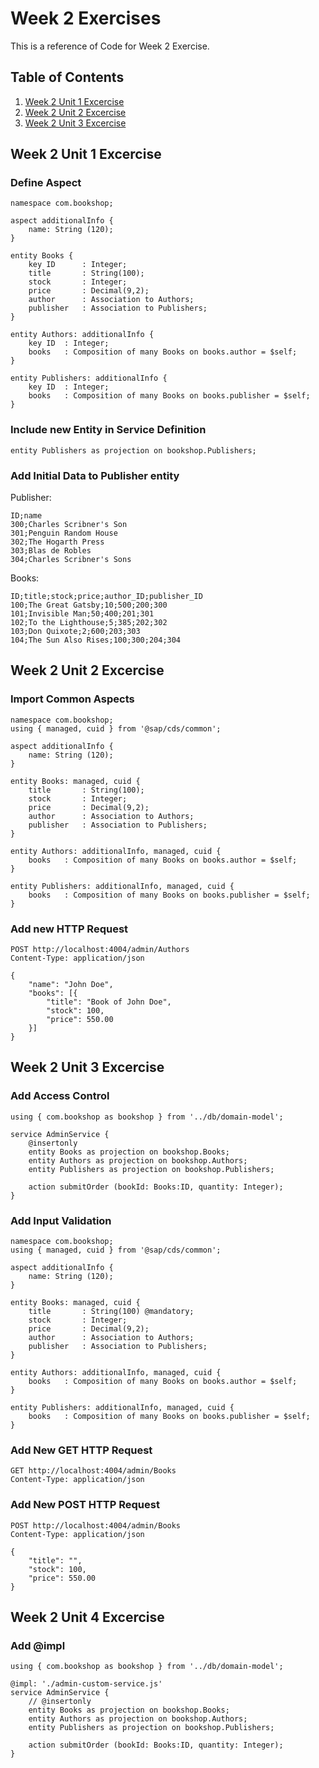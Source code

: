 # Week 2 Exercises
This is a reference of Code for Week 2 Exercise.

## Table of Contents
1. [Week 2 Unit 1 Excercise](#week-2-unit-1-excercise)
2. [Week 2 Unit 2 Excercise](#week-2-unit-2-excercise)
3. [Week 2 Unit 3 Excercise](#week-2-unit-3-excercise)

## Week 2 Unit 1 Excercise

### Define Aspect
```cds
namespace com.bookshop;

aspect additionalInfo {
    name: String (120);
}

entity Books {
    key ID      : Integer;
    title       : String(100);
    stock       : Integer;
    price       : Decimal(9,2);
    author      : Association to Authors;
    publisher   : Association to Publishers;
}

entity Authors: additionalInfo {
    key ID  : Integer;
    books   : Composition of many Books on books.author = $self;
}

entity Publishers: additionalInfo {
    key ID  : Integer;
    books   : Composition of many Books on books.publisher = $self;
}
```

### Include new Entity in Service Definition
```cds
entity Publishers as projection on bookshop.Publishers;
```

### Add Initial Data to Publisher entity

Publisher:
```csv
ID;name
300;Charles Scribner's Son
301;Penguin Random House
302;The Hogarth Press
303;Blas de Robles
304;Charles Scribner's Sons
```

Books:
```csv
ID;title;stock;price;author_ID;publisher_ID
100;The Great Gatsby;10;500;200;300
101;Invisible Man;50;400;201;301
102;To the Lighthouse;5;385;202;302
103;Don Quixote;2;600;203;303
104;The Sun Also Rises;100;300;204;304
```

## Week 2 Unit 2 Excercise

### Import Common Aspects
```cds
namespace com.bookshop;
using { managed, cuid } from '@sap/cds/common';

aspect additionalInfo {
    name: String (120);
}

entity Books: managed, cuid {
    title       : String(100);
    stock       : Integer;
    price       : Decimal(9,2);
    author      : Association to Authors;
    publisher   : Association to Publishers;
}

entity Authors: additionalInfo, managed, cuid {
    books   : Composition of many Books on books.author = $self;
}

entity Publishers: additionalInfo, managed, cuid {
    books   : Composition of many Books on books.publisher = $self;
}
```

### Add new HTTP Request
```http
POST http://localhost:4004/admin/Authors
Content-Type: application/json

{
    "name": "John Doe",
    "books": [{
        "title": "Book of John Doe",
        "stock": 100,
        "price": 550.00
    }]
}
```

## Week 2 Unit 3 Excercise

### Add Access Control
```cds
using { com.bookshop as bookshop } from '../db/domain-model';

service AdminService {
    @insertonly
    entity Books as projection on bookshop.Books;
    entity Authors as projection on bookshop.Authors;
    entity Publishers as projection on bookshop.Publishers;
    
    action submitOrder (bookId: Books:ID, quantity: Integer);
}
```

### Add Input Validation
```cds
namespace com.bookshop;
using { managed, cuid } from '@sap/cds/common';

aspect additionalInfo {
    name: String (120);
}

entity Books: managed, cuid {
    title       : String(100) @mandatory;
    stock       : Integer;
    price       : Decimal(9,2);
    author      : Association to Authors;
    publisher   : Association to Publishers;
}

entity Authors: additionalInfo, managed, cuid {
    books   : Composition of many Books on books.author = $self;
}

entity Publishers: additionalInfo, managed, cuid {
    books   : Composition of many Books on books.publisher = $self;
}
```

### Add New GET HTTP Request
```http
GET http://localhost:4004/admin/Books
Content-Type: application/json
```

### Add New POST HTTP Request

```http
POST http://localhost:4004/admin/Books
Content-Type: application/json

{
    "title": "",
    "stock": 100,
    "price": 550.00
}
```

## Week 2 Unit 4 Excercise

### Add @impl
```cds
using { com.bookshop as bookshop } from '../db/domain-model';

@impl: './admin-custom-service.js' 
service AdminService {
    // @insertonly
    entity Books as projection on bookshop.Books;
    entity Authors as projection on bookshop.Authors;
    entity Publishers as projection on bookshop.Publishers;
    
    action submitOrder (bookId: Books:ID, quantity: Integer);
} 
```
